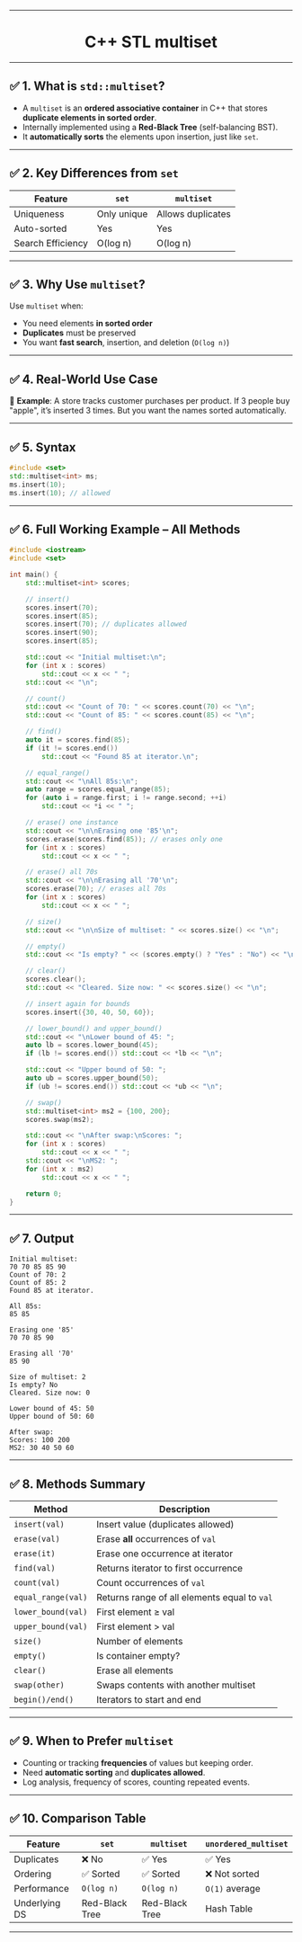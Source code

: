 
---

<h1 align="center"> C++ STL multiset</h1> 

---

## ✅ 1. What is `std::multiset`?

* A `multiset` is an **ordered associative container** in C++ that stores **duplicate elements in sorted order**.
* Internally implemented using a **Red-Black Tree** (self-balancing BST).
* It **automatically sorts** the elements upon insertion, just like `set`.

---

## ✅ 2. Key Differences from `set`

| Feature           | `set`       | `multiset`        |
| ----------------- | ----------- | ----------------- |
| Uniqueness        | Only unique | Allows duplicates |
| Auto-sorted       | Yes         | Yes               |
| Search Efficiency | O(log n)    | O(log n)          |

---

## ✅ 3. Why Use `multiset`?

Use `multiset` when:

* You need elements **in sorted order**
* **Duplicates** must be preserved
* You want **fast search**, insertion, and deletion (`O(log n)`)

---

## ✅ 4. Real-World Use Case

🔧 **Example**: A store tracks customer purchases per product. If 3 people buy "apple", it’s inserted 3 times. But you want the names sorted automatically.

---

## ✅ 5. Syntax

```cpp
#include <set>
std::multiset<int> ms;
ms.insert(10);
ms.insert(10); // allowed
```

---

## ✅ 6. Full Working Example – All Methods

```cpp
#include <iostream>
#include <set>

int main() {
    std::multiset<int> scores;

    // insert()
    scores.insert(70);
    scores.insert(85);
    scores.insert(70); // duplicates allowed
    scores.insert(90);
    scores.insert(85);

    std::cout << "Initial multiset:\n";
    for (int x : scores)
        std::cout << x << " ";
    std::cout << "\n";

    // count()
    std::cout << "Count of 70: " << scores.count(70) << "\n";
    std::cout << "Count of 85: " << scores.count(85) << "\n";

    // find()
    auto it = scores.find(85);
    if (it != scores.end())
        std::cout << "Found 85 at iterator.\n";

    // equal_range()
    std::cout << "\nAll 85s:\n";
    auto range = scores.equal_range(85);
    for (auto i = range.first; i != range.second; ++i)
        std::cout << *i << " ";

    // erase() one instance
    std::cout << "\n\nErasing one '85'\n";
    scores.erase(scores.find(85)); // erases only one
    for (int x : scores)
        std::cout << x << " ";

    // erase() all 70s
    std::cout << "\n\nErasing all '70'\n";
    scores.erase(70); // erases all 70s
    for (int x : scores)
        std::cout << x << " ";

    // size()
    std::cout << "\n\nSize of multiset: " << scores.size() << "\n";

    // empty()
    std::cout << "Is empty? " << (scores.empty() ? "Yes" : "No") << "\n";

    // clear()
    scores.clear();
    std::cout << "Cleared. Size now: " << scores.size() << "\n";

    // insert again for bounds
    scores.insert({30, 40, 50, 60});

    // lower_bound() and upper_bound()
    std::cout << "\nLower bound of 45: ";
    auto lb = scores.lower_bound(45);
    if (lb != scores.end()) std::cout << *lb << "\n";

    std::cout << "Upper bound of 50: ";
    auto ub = scores.upper_bound(50);
    if (ub != scores.end()) std::cout << *ub << "\n";

    // swap()
    std::multiset<int> ms2 = {100, 200};
    scores.swap(ms2);

    std::cout << "\nAfter swap:\nScores: ";
    for (int x : scores)
        std::cout << x << " ";
    std::cout << "\nMS2: ";
    for (int x : ms2)
        std::cout << x << " ";

    return 0;
}
```

---

## ✅ 7. Output

```
Initial multiset:
70 70 85 85 90 
Count of 70: 2
Count of 85: 2
Found 85 at iterator.

All 85s:
85 85 

Erasing one '85'
70 70 85 90 

Erasing all '70'
85 90 

Size of multiset: 2
Is empty? No
Cleared. Size now: 0

Lower bound of 45: 50
Upper bound of 50: 60

After swap:
Scores: 100 200 
MS2: 30 40 50 60 
```

---

## ✅ 8. Methods Summary

| Method             | Description                                  |
| ------------------ | -------------------------------------------- |
| `insert(val)`      | Insert value (duplicates allowed)            |
| `erase(val)`       | Erase **all** occurrences of `val`           |
| `erase(it)`        | Erase one occurrence at iterator             |
| `find(val)`        | Returns iterator to first occurrence         |
| `count(val)`       | Count occurrences of `val`                   |
| `equal_range(val)` | Returns range of all elements equal to `val` |
| `lower_bound(val)` | First element ≥ val                          |
| `upper_bound(val)` | First element > val                          |
| `size()`           | Number of elements                           |
| `empty()`          | Is container empty?                          |
| `clear()`          | Erase all elements                           |
| `swap(other)`      | Swaps contents with another multiset         |
| `begin()/end()`    | Iterators to start and end                   |

---

## ✅ 9. When to Prefer `multiset`

* Counting or tracking **frequencies** of values but keeping order.
* Need **automatic sorting** and **duplicates allowed**.
* Log analysis, frequency of scores, counting repeated events.

---

## ✅ 10. Comparison Table

| Feature       | `set`          | `multiset`     | `unordered_multiset` |
| ------------- | -------------- | -------------- | -------------------- |
| Duplicates    | ❌ No           | ✅ Yes          | ✅ Yes                |
| Ordering      | ✅ Sorted       | ✅ Sorted       | ❌ Not sorted         |
| Performance   | `O(log n)`     | `O(log n)`     | `O(1)` average       |
| Underlying DS | Red-Black Tree | Red-Black Tree | Hash Table           |

---

